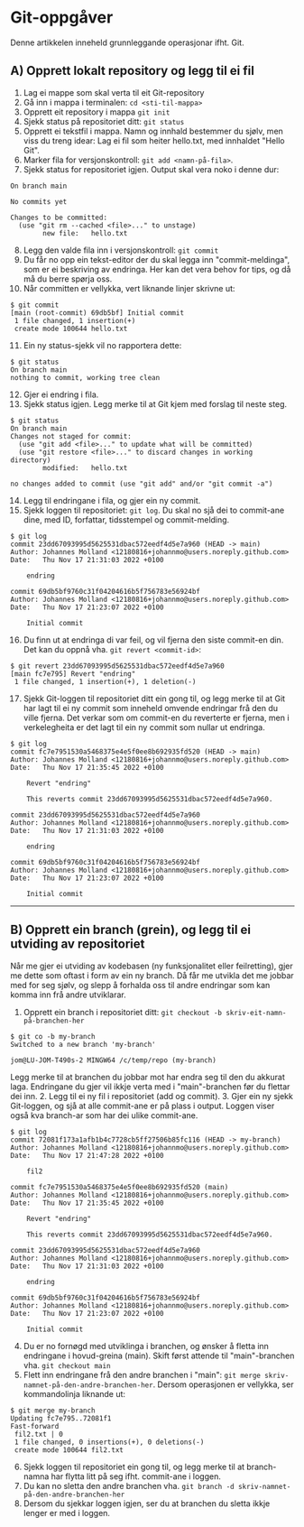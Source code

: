 # Git-oppgåver
Denne artikkelen inneheld grunnleggande operasjonar ifht. Git.
## A) Opprett lokalt repository og legg til ei fil
1. Lag ei mappe som skal verta til eit Git-repository
2. Gå inn i mappa i terminalen: `cd <sti-til-mappa>`
3. Opprett eit repository i mappa `git init`
4. Sjekk status på repositoriet ditt: `git status`
5. Opprett ei tekstfil i mappa. Namn og innhald bestemmer du sjølv, men viss du treng idear: Lag ei fil som heiter hello.txt, med innhaldet "Hello Git".
6. Marker fila for versjonskontroll: `git add <namn-på-fila>`.
7. Sjekk status for repositoriet igjen. Output skal vera noko i denne dur:
```
On branch main

No commits yet

Changes to be committed:
  (use "git rm --cached <file>..." to unstage)
        new file:   hello.txt
```
8. Legg den valde fila inn i versjonskontroll: `git commit`
9. Du får no opp ein tekst-editor der du skal legga inn "commit-meldinga", som er ei beskriving av endringa. Her kan det vera behov for tips, og då må du berre spørja oss.
10. Når committen er vellykka, vert liknande linjer skrivne ut:
```
$ git commit
[main (root-commit) 69db5bf] Initial commit
 1 file changed, 1 insertion(+)
 create mode 100644 hello.txt
```
11. Ein ny status-sjekk vil no rapportera dette:
```
$ git status
On branch main
nothing to commit, working tree clean
```
12. Gjer ei endring i fila.
13. Sjekk status igjen. Legg merke til at Git kjem med forslag til neste steg.
```
$ git status
On branch main
Changes not staged for commit:
  (use "git add <file>..." to update what will be committed)
  (use "git restore <file>..." to discard changes in working directory)
        modified:   hello.txt

no changes added to commit (use "git add" and/or "git commit -a")
```
14. Legg til endringane i fila, og gjer ein ny commit.
15. Sjekk loggen til repositoriet: `git log`. Du skal no sjå dei to commit-ane dine, med ID, forfattar, tidsstempel og commit-melding.
```
$ git log
commit 23dd67093995d5625531dbac572eedf4d5e7a960 (HEAD -> main)
Author: Johannes Molland <12180816+johannmo@users.noreply.github.com>
Date:   Thu Nov 17 21:31:03 2022 +0100

    endring

commit 69db5bf9760c31f04204616b5f756783e56924bf
Author: Johannes Molland <12180816+johannmo@users.noreply.github.com>
Date:   Thu Nov 17 21:23:07 2022 +0100

    Initial commit
```
16. Du finn ut at endringa di var feil, og vil fjerna den siste commit-en din. Det kan du oppnå vha. `git revert <commit-id>`:
```
$ git revert 23dd67093995d5625531dbac572eedf4d5e7a960
[main fc7e795] Revert "endring"
 1 file changed, 1 insertion(+), 1 deletion(-)
```
17. Sjekk Git-loggen til repositoriet ditt ein gong til, og legg merke til at Git har lagt til ei ny commit som inneheld omvende endringar frå den du ville fjerna. Det verkar som om commit-en du reverterte er fjerna, men i verkelegheita er det lagt til ein ny commit som nullar ut endringa.
```
$ git log
commit fc7e7951530a5468375e4e5f0ee8b692935fd520 (HEAD -> main)
Author: Johannes Molland <12180816+johannmo@users.noreply.github.com>
Date:   Thu Nov 17 21:35:45 2022 +0100

    Revert "endring"

    This reverts commit 23dd67093995d5625531dbac572eedf4d5e7a960.

commit 23dd67093995d5625531dbac572eedf4d5e7a960
Author: Johannes Molland <12180816+johannmo@users.noreply.github.com>
Date:   Thu Nov 17 21:31:03 2022 +0100

    endring

commit 69db5bf9760c31f04204616b5f756783e56924bf
Author: Johannes Molland <12180816+johannmo@users.noreply.github.com>
Date:   Thu Nov 17 21:23:07 2022 +0100

    Initial commit
```
---
## B) Opprett ein branch (grein), og legg til ei utviding av repositoriet
Når me gjer ei utviding av kodebasen (ny funksjonalitet eller feilretting), gjer me dette som oftast i form av ein ny branch. Då får me utvikla det me jobbar med for seg sjølv, og slepp å forhalda oss til andre endringar som kan komma inn frå andre utviklarar.
1. Opprett ein branch i repositoriet ditt: `git checkout -b skriv-eit-namn-på-branchen-her`
```
$ git co -b my-branch
Switched to a new branch 'my-branch'

jom@LU-JOM-T490s-2 MINGW64 /c/temp/repo (my-branch)
```
Legg merke til at branchen du jobbar mot har endra seg til den du akkurat laga. Endringane du gjer vil ikkje verta med i "main"-branchen før du flettar dei inn.
2. Legg til ei ny fil i repositoriet (add og commit).
3. Gjer ein ny sjekk Git-loggen, og sjå at alle commit-ane er på plass i output. Loggen viser også kva branch-ar som har dei ulike commit-ane.
```
$ git log
commit 72081f173a1afb1b4c7728cb5ff27506b85fc116 (HEAD -> my-branch)
Author: Johannes Molland <12180816+johannmo@users.noreply.github.com>
Date:   Thu Nov 17 21:47:28 2022 +0100

    fil2

commit fc7e7951530a5468375e4e5f0ee8b692935fd520 (main)
Author: Johannes Molland <12180816+johannmo@users.noreply.github.com>
Date:   Thu Nov 17 21:35:45 2022 +0100

    Revert "endring"

    This reverts commit 23dd67093995d5625531dbac572eedf4d5e7a960.

commit 23dd67093995d5625531dbac572eedf4d5e7a960
Author: Johannes Molland <12180816+johannmo@users.noreply.github.com>
Date:   Thu Nov 17 21:31:03 2022 +0100

    endring

commit 69db5bf9760c31f04204616b5f756783e56924bf
Author: Johannes Molland <12180816+johannmo@users.noreply.github.com>
Date:   Thu Nov 17 21:23:07 2022 +0100

    Initial commit
```
4. Du er no fornøgd med utviklinga i branchen, og ønsker å fletta inn endringane i hovud-greina (main). Skift først attende til "main"-branchen vha. `git checkout main`
5. Flett inn endringane frå den andre branchen i "main": `git merge skriv-namnet-på-den-andre-branchen-her`. Dersom operasjonen er vellykka, ser kommandolinja liknande ut:
```
$ git merge my-branch
Updating fc7e795..72081f1
Fast-forward
 fil2.txt | 0
 1 file changed, 0 insertions(+), 0 deletions(-)
 create mode 100644 fil2.txt
```
6. Sjekk loggen til repositoriet ein gong til, og legg merke til at branch-namna har flytta litt på seg ifht. commit-ane i loggen.
7. Du kan no sletta den andre branchen vha. `git branch -d skriv-namnet-på-den-andre-branchen-her`
8. Dersom du sjekkar loggen igjen, ser du at branchen du sletta ikkje lenger er med i loggen.

